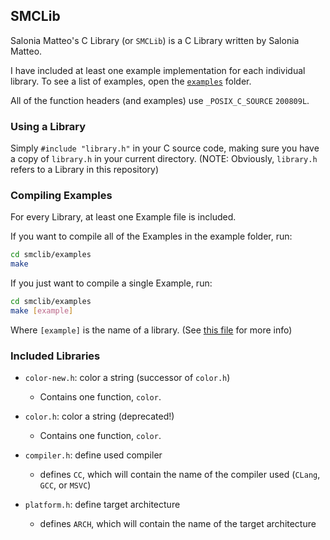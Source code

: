 ## SMCLib

Salonia Matteo's C Library (or `SMCLib`) is a C Library written by Salonia Matteo.

I have included at least one example implementation for each individual library.
To see a list of examples, open the [`examples`](https://github.com/saloniamatteo/smclib/tree/master/examples) folder.

All of the function headers (and examples) use `_POSIX_C_SOURCE` `200809L`.

### Using a Library
Simply `#include "library.h"` in your C source code, making sure you have a copy of `library.h` in your current directory.
(NOTE: Obviously, `library.h` refers to a Library in this repository)

### Compiling Examples
For every Library, at least one Example file is included.

If you want to compile all of the Examples in the example folder, run:
```bash
cd smclib/examples
make
```

If you just want to compile a single Example, run:
```bash
cd smclib/examples
make [example]
```

Where `[example]` is the name of a library.
(See [this file](https://github.com/saloniamatteo/smclib/blob/master/examples/COMPILING.md) for more info)

### Included Libraries
+ `color-new.h`: color a string (successor of `color.h`)
	- Contains one function, `color`.

+ `color.h`: color a string (deprecated!)
	- Contains one function, `color`.

+ `compiler.h`: define used compiler
	- defines `CC`, which will contain the name of the compiler used (`CLang`, `GCC`, or `MSVC`)

+ `platform.h`: define target architecture
	- defines `ARCH`, which will contain the name of the target architecture
